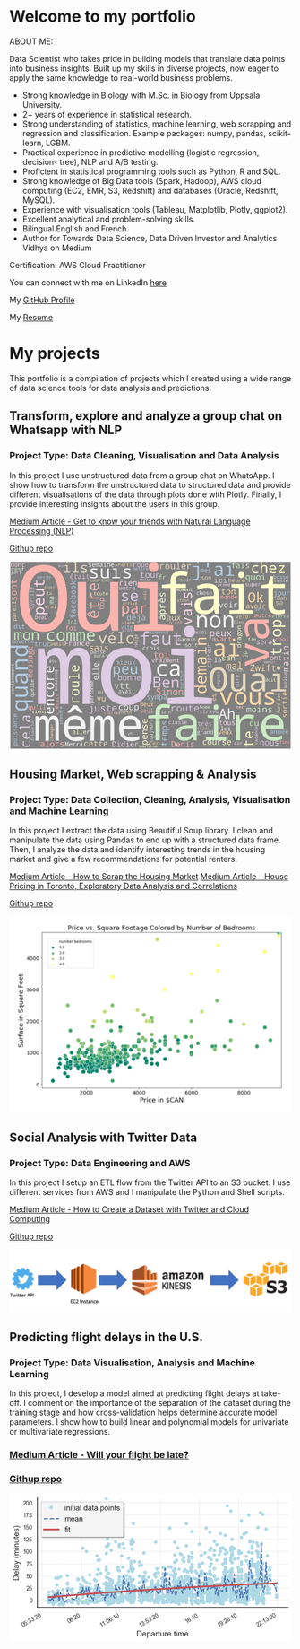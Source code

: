 # Welcome to my portfolio

ABOUT ME:

Data Scientist who takes pride in building models that translate data points into business insights. Built up my skills in diverse projects, now eager to apply the same knowledge to real-world business problems.

- Strong knowledge in Biology with M.Sc. in Biology from Uppsala University.
- 2+ years of experience in statistical research.
- Strong understanding of statistics, machine learning, web scrapping and regression and classification. Example packages: numpy, pandas, scikit-learn, LGBM.
- Practical experience in predictive modelling (logistic regression, decision- tree), NLP and A/B testing.
- Proficient in statistical programming tools such as Python, R and SQL.
- Strong knowledge of Big Data tools (Spark, Hadoop), AWS cloud computing (EC2, EMR, S3, Redshift) and databases (Oracle, Redshift, MySQL).
- Experience with visualisation tools (Tableau, Matplotlib, Plotly, ggplot2).
- Excellent analytical and problem-solving skills.
- Bilingual English and French.
- Author for Towards Data Science, Data Driven Investor and Analytics Vidhya on Medium

Certification:
AWS Cloud Practitioner

You can connect with me on LinkedIn [here](https://www.linkedin.com/in/risserl/)

My [GitHub Profile ](https://github.com/walkyrie67)  

My [Resume](https://drive.google.com/file/d/1atQGP0nNCwwhLvURgtV_-ax-SNvYy4_O/view?usp=sharing) 

# My projects

This portfolio is a compilation of projects which I created using a wide range of data science tools for data analysis and predictions.

## Transform, explore and analyze a group chat on Whatsapp with NLP
### Project Type: Data Cleaning, Visualisation and Data Analysis

In this project I use unstructured data from a group chat on WhatsApp. I show how to transform the unstructured data to structured data and provide different visualisations of the data through plots done with Plotly. Finally, I provide interesting insights about the users in this group.

[Medium Article - Get to know your friends with Natural Language Processing (NLP)](https://towardsdatascience.com/get-to-know-your-friends-with-natural-language-processing-nlp-38a1f6e56e09) 

[Githup repo](https://github.com/walkyrie67/whatsapp_analysis)

![word_cloud](images/word_cloud.png "word_cloud")

## Housing Market, Web scrapping & Analysis
### Project Type: Data Collection, Cleaning, Analysis, Visualisation and Machine Learning

In this project I extract the data using Beautiful Soup library. I clean and manipulate the data using Pandas to end up with a structured data frame. Then, I analyze the data and identify interesting trends in the housing market and give a few recommendations for potential renters.

[Medium Article - How to Scrap the Housing Market](https://medium.com/datadriveninvestor/how-to-scrap-the-housing-market-9081a1610fea?source=friends_link&sk=922dee31b18d73dbc03b1ff17dbffba0) 
[Medium Article - House Pricing in Toronto, Exploratory Data Analysis and Correlations](https://medium.com/datadriveninvestor/house-pricing-in-toronto-exploratory-data-analysis-and-correlations-45d2f11475f4?source=friends_link&sk=86f7cc2f3b0dc90b3b4aa5f152c82d6e) 

[Githup repo](https://github.com/walkyrie67/toronto_housing_webscraping/tree/master)

![PricevsSquare](images/pricevssquare.png "PricevsSquare")

## Social Analysis with Twitter Data
### Project Type: Data Engineering and AWS

In this project I setup an ETL flow from the Twitter API to an S3 bucket. I use different services from AWS and I manipulate the Python and Shell scripts.

[Medium Article - How to Create a Dataset with Twitter and Cloud Computing](https://towardsdatascience.com/how-to-create-a-dataset-with-twitter-and-cloud-computing-fcd82837d313?source=friends_link&sk=b56db9035ff3e59a68fbc19fbf211539)

[Githup repo](https://github.com/walkyrie67/project2_big_data_gilets_jaunes)

![ETL](images/ETL.png "ETL")

## Predicting flight delays in the U.S.
### Project Type: Data Visualisation, Analysis and Machine Learning

In this project, I develop a model aimed at predicting flight delays at take-off. I comment on the importance of the separation of the dataset during the training stage and how cross-validation helps determine accurate model parameters. I show how to build linear and polynomial models for univariate or multivariate regressions.

### [Medium Article - Will your flight be late?](https://medium.com/analytics-vidhya/will-your-flight-be-late-36818ffe52b3?source=friends_link&sk=b12b06c3463c125b1370650e8b52bc9f) 

### [Githup repo](https://github.com/walkyrie67/flight_delay_prediction/blob/master/-Copy1.ipynb)

![Delays throughout one day](images/departure_time.png "Delays throughout one day")


